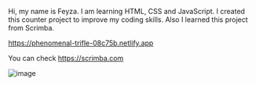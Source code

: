 

Hi, my name is Feyza. I am learning HTML, CSS and JavaScript. I created this counter project to improve my coding skills. Also I learned this project from Scrimba.

https://phenomenal-trifle-08c75b.netlify.app

You can check https://scrimba.com

![image](https://user-images.githubusercontent.com/104005289/195984485-33050f28-6dd4-42f7-a6b5-e9ebfe81a893.png)

